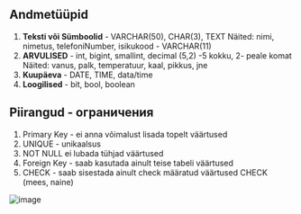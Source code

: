## Andmetüüpid
1. **Teksti või Sümboolid** - VARCHAR(50), CHAR(3), TEXT
Näited: nimi, nimetus, telefoniNumber, isikukood - VARCHAR(11)
2. **ARVULISED** - int, bigint, smallint, decimal (5,2) -5 kokku, 2- peale komat
Näited: vanus, palk, temperatuur, kaal, pikkus, jne
3. **Kuupäeva** - DATE, TIME, data/time
4. **Loogilised** - bit, bool, boolean

## Piirangud - ограничения
1. Primary Key - ei anna võimalust lisada topelt väärtused
2. UNIQUE - unikaalsus
3. NOT NULL ei lubada tühjad väärtused
4. Foreign Key - saab kasutada ainult teise tabeli väärtused
5. CHECK - saab sisestada ainult check määratud väärtused CHECK (mees, naine)

![image](https://github.com/user-attachments/assets/8c28ca18-70e3-42b7-8832-337c59a32463)

